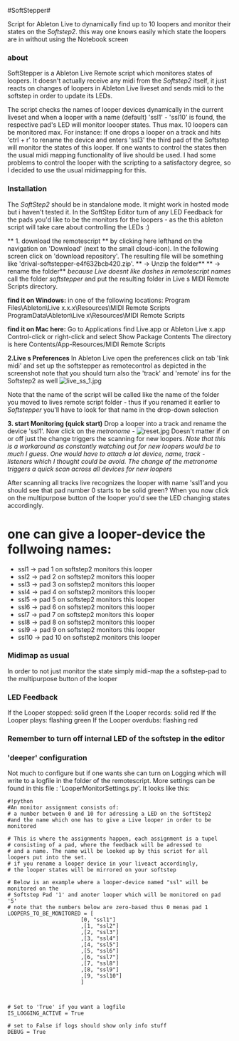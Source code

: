 #SoftStepper#

Script for Ableton Live to dynamically find up to 10 loopers and monitor their states on the *Softstep2*. this way one knows easily which state the loopers are in without using the Notebook screen

### about ###

SoftStepper is a Ableton Live Remote script which monitores states of loopers.
It doesn't  actually receive any midi from the *Softstep2* itself, it just reacts on 
changes of loopers in Ableton Live liveset and sends midi to the softstep in order to update its LEDs. 

The script checks the names of looper devices dynamically in the current liveset and when a looper with a name (default) 'ssl1' - 'ssl10' is found, the respective
pad's LED will monitor loooper states. Thus max. 10 loopers can be monitored max.
For instance:
If one drops a looper on a track and hits 'ctrl + r' to rename the device and enters
'ssl3' the third pad of the Softstep will monitor the states of this looper.
If one wants to control the states then the usual midi mapping functionality of live should be used. 
I had some problems to control the looper with the scripting to a satisfactory degree, so I decided to use the usual midimapping for this.


### Installation ###
The *SoftStep2* should be in standalone mode. It might work in hosted mode but i haven't tested it. In the SoftStep Editor turn of any LED Feedback for the pads you'd like to be the monitors for the loopers - as the this ableton script will take care about controlling the LEDs :) 

** 1. download the remotescript ** by clicking here lefthand on the navigation on 'Download' (next to the small cloud-icon). In the following screen click on 'download repository'.
The resulting file will be something like 'drival-softstepper-e4f632bcb420.zip'.
** -> Unzip the folder**
** -> rename the folder** *because Live doesnt like dashes in remotescript names* call the folder 
*softstepper* and put the resulting folder in Live s MIDI Remote Scripts directory.

**find it on Windows:**
in one of the following locations: 
Program Files\Ableton\Live x.x.x\Resources\MIDI Remote Scripts 
ProgramData\Ableton\Live x\Resources\MIDI Remote Scripts 

**find it on Mac here:**
Go to Applications
find Live.app or Ableton Live x.app
Control-click or right-click and select Show Package Contents
The directory is here Contents/App-Resources/MIDI Remote Scripts  

**2.Live s Preferences** 
In Ableton Live open the preferences
click on tab 'link midi' and set up the softstepper as remotecontrol 
as depicted in the screenshot
note that you should turn also the 'track' and 'remote' ins for the Softstep2 as well
![live_ss_1.jpg](https://bitbucket.org/repo/M8b74b/images/1141864497-live_ss_1.jpg)

Note that the name of the script will be called like the name of the folder you moved to lives remote script folder - thus if you renamed it earlier to *Softstepper* you'll have to look for that name in the drop-down selection


**3. start Monitoring (quick start)**
Drop a looper into a track and rename the device 'ssl1'.
Now click on the *metronome* -
![reset.jpg](https://bitbucket.org/repo/M8b74b/images/2814138009-reset.jpg)
Doesn't matter if on or off just the change triggers the scanning for new loopers. 
*Note that this is a workaround as constantly watching out for new loopers would be to much I guess. One would have to attach a lot device, name, track - listeners which I thought could be avoid. The change of the metronome triggers a quick scan across all devices for new loopers*

After scanning all tracks live recognizes the looper with name 'ssl1'and you should see that pad number 0 starts to be solid green?
When you now click on the multipurpose button of the looper you'd see the LED changing states accordingly.

# one can give a looper-device the follwoing names:
* ssl1 -> pad 1 on softstep2 monitors this looper 
* ssl2 -> pad 2 on softstep2 monitors this looper 
* ssl3 -> pad 3 on softstep2 monitors this looper 
* ssl4 -> pad 4 on softstep2 monitors this looper 
* ssl5 -> pad 5 on softstep2 monitors this looper 
* ssl6 -> pad 6 on softstep2 monitors this looper 
* ssl7 -> pad 7 on softstep2 monitors this looper 
* ssl8 -> pad 8 on softstep2 monitors this looper 
* ssl9 -> pad 9 on softstep2 monitors this looper 
* ssl10 -> pad 10 on softstep2 monitors this looper

### Midimap as usual ###
In order to not just monitor the state simply midi-map the a softstep-pad to the multipurpose button of the looper


### LED Feedback ###

If the Looper stopped: solid green
If the Looper records: solid red
If the Looper plays: flashing green
If the Looper overdubs: flashing red

### Remember to turn off internal LED of the softstep in the editor ###

### 'deeper' configuration ###
Not much to configure but if one wants she can turn on Logging which will write to a logfile 
in the folder of the remotescript. More settings can be found in this file : 'LooperMonitorSettings.py'. It looks like this:

```
#!python
#An monitor assignment consists of:
# a number between 0 and 10 for adressing a LED on the SoftStep2
#and the name which one has to give a Live looper in order to be monitored

# This is where the assignments happen, each assignment is a tupel 
# consisting of a pad, where the feedback will be adressed to
# and a name. The name will be looked up by this scriot for all loopers put into the set.
# if you rename a looper device in your liveact accordingly, 
# the looper states will be mirrored on your softstep

# Below is an example where a looper-device named "ssl" will be monitored on the
# Softstep Pad '1' and anoter looper which will be monitored on pad '5'
# note that the numbers below are zero-based thus 0 menas pad 1
LOOPERS_TO_BE_MONITORED = [
                       [0, "ssl1"]
                       ,[1, "ssl2"]
                       ,[2, "ssl3"]
                       ,[3, "ssl4"]
                       ,[4, "ssl5"]
                       ,[5, "ssl6"]
                       ,[6, "ssl7"]
                       ,[7, "ssl8"]
                       ,[8, "ssl9"]
                       ,[9, "ssl10"]
                       ]



# Set to 'True' if you want a logfile  
IS_LOGGING_ACTIVE = True

# set to False if logs should show only info stuff
DEBUG = True

```